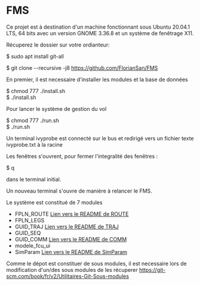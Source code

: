# FMS

Ce projet est à destination d'un machine fonctionnant sous Ubuntu 20.04.1 LTS, 64 bits avec un version GNOME 3.36.8 et un système de fenêtrage X11.

Récuperez le dossier sur votre ordianteur:

$ sudo apt install git-all

$ git clone --recursive -j8 https://github.com/FlorianSan/FMS

En premier, il est necessaire d'installer les modules et la base de données 

$ chmod 777 ./install.sh<br/>
$ ./install.sh

Pour lancer le système de gestion du vol

$ chmod 777 ./run.sh<br/>
$ ./run.sh

Un terminal ivyprobe est connecté sur le bus et redirigé vers un fichier texte ivyprobe.txt à la racine 

Les fenêtres s'ouvrent, pour fermer l'integralité des fenêtres : 

$ q

dans le terminal initial.

Un nouveau terminal s'ouvre de manière à relancer le FMS.


Le système est constitué de 7 modules

- FPLN_ROUTE [Lien vers le README de ROUTE](/FPLN_ROUTE/README.md)<br/>
- FPLN_LEGS
- GUID_TRAJ [Lien vers le README de TRAJ](/GUID_TRAJ/README.txt)<br/>
- GUID_SEQ
- GUID_COMM [Lien vers le README de COMM](https://github.com/FlorianSan/GuidCommFms/blob/master/README)<br/>
- modele_fcu_ui
- SimParam [Lien vers le README de SimParam](https://github.com/FlorianSan/SimParam/blob/main/README.md)<br/>

Comme le dépot est constituer de sous modules, il est necessaire lors de modification d'un/des sous modules de les récuperer
https://git-scm.com/book/fr/v2/Utilitaires-Git-Sous-modules

